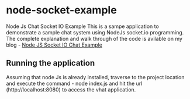 # node-socket-example
Node Js Chat Socket IO Example
This is a sampe application to demonstrate a sample chat system using NodeJs socket.io programming. The complete explanation and walk through of the code is avilable on my blog - [Node JS Socket IO Chat Example](http://www.devglan.com/node-js/nodejs-chat-socket-io-example)

## Running the application
Assuming that node Js is already installed, traverse to the project location and execute the command - node index.js and hit the url (http://localhost:8080) to access the vhat application.
